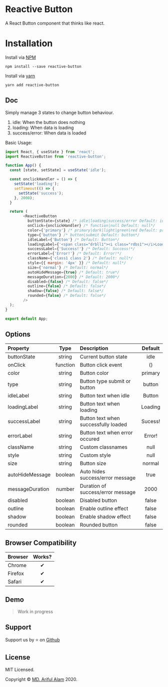 # Reactive Button

A React Button component that thinks like react.


# Installation

Install via <a href="https://www.npmjs.com/package/reactive-button">NPM</a>
```
npm install --save reactive-button
```

Install via <a href="https://yarnpkg.com/package/reactive-button">yarn</a>
```
yarn add reactive-button
```

## Doc

Simply manage 3 states to change button behaviour.
1. idle: When the button does nothing
2. loading: When data is loading
3. success/error: When data is loaded

Basic Usage: 

```js
import React, { useState } from 'react';
import ReactiveButton from 'reactive-button';

function App() {
  const [state, setState] = useState('idle');

  const onclickHandler = () => {
    setState('loading');
    setTimeout(() => {
      setState('success');
    }, 2000);
  }

  return (
        <ReactiveButton
          buttonState={state} /* idle|loading|success/error Default: idle*/
          onClick={onclickHandler} /* function|null Default: null*/
          color={'primary'} /* primary|dark|light|green|red Default: primary*/
          type={'button'} /* button|submit Default: button*/
          idleLabel={'Button'} /* Default: Button*/
          loadingLabel={'<span class="drbll1"><i class="rdbs1"></i>Loading</span>'} /* Default: Loading*/
          successLabel={'Success!'} /* Default: Success!*/
          errorLabel={'Error!'} /* Default: Error!*/
          className={'class1 class 2'} /* Default: null*/
          style={{ margin: '4px' }} /* Default: null*/
          size={'normal'} /* Default: normal*/
          autoHideMessage={true} /* Default: true*/
          messageDuration={2000} /* Default: 2000*/
          disabled={false} /* Default: false*/
          outline={false} /* Default: false*/
          shadow={false} /* Default: false*/
          rounded={false} /* Default: false*/
        />
  );
}

export default App;
```

## Options

| Property            |  Type   | Description                                     | Default |
| :-----------        | :---:   | :-------------------------------------          | :----:  |
| buttonState                 | string     | Current button state    | idle       |
| onClick        | function   | Button click event            | ()     |
| color     | string   | Button color       | primary     |
| type  | string | Button type submit or button   | button   |
| idleLabel         | string     | Button text when idle         | Button     |
| loadingLabel         | string     | Button text when loading         | Loading     |
| successLabel         | string     | Button text when successfully loaded         | Sucess!     |
| errorLabel         | string     | Button text when error occured       | Error!     |
| className         | string     | Custom classnames         | null     |
| style         | string     | Custom style       | null     |
| size         | string     | Button size | normal     |
| autoHideMessage         | boolean     | Auto hides success/error message         | true     |
| messageDuration         | number     | Duration of success/error message      | 2000     |
| disabled         | boolean     | Disabled button | false     |
| outline         |  boolean    | Enable outline effect        | false     |
| shadow         | boolean     | Enable shadow effect      | false     |
| rounded         | boolean     | Rounded button     | false     |

## Browser Compatibility

| Browser | Works? |
| :------ | :----: |
| Chrome  |   ✔   |
| Firefox |   ✔   |
| Safari  |   ✔   |

## Demo

> Work in progress

## Support

Support us by :star: on <a href="https://github.com/arifszn/reactive-button">Github</a>

## License

<p>MIT Licensed.</p>
<p>Copyright © <a href="https://arifszn.github.io">MD. Ariful Alam</a> 2020.</p>
